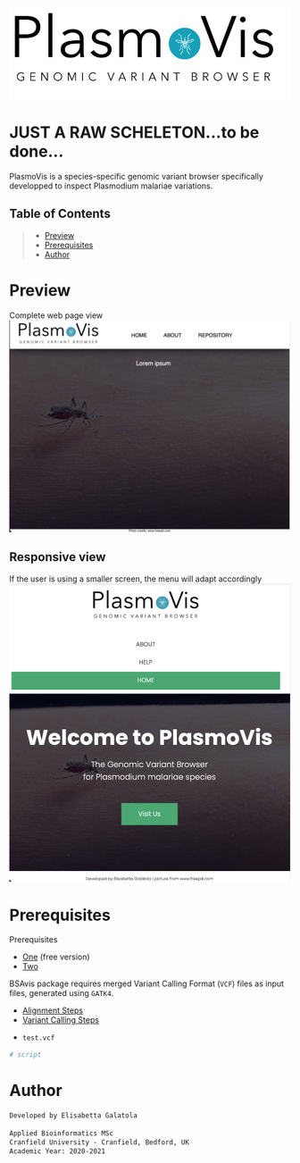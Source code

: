 <br><br>
<img style="float: center;" src="plasmoVis_logo.png" width="550"> </img>

# JUST A RAW SCHELETON...to be done...

PlasmoVis is a species-specific genomic variant browser specifically developped to inspect Plasmodium malariae variations.

## Table of Contents
> - [Preview](#Preview)
> - [Prerequisites](#Prerequisites)<br>
> - [Author](#Author)<br>

# Preview
Complete web page view<br>
![preview](preview.png)

## Responsive view
If the user is using a smaller screen, the menu will adapt accordingly
![responsive](responsive.png)

# Prerequisites
Prerequisites<br>

- [One](https://www.rstudio.com/products/rstudio/download/ "RStudio") (free version) <br>
- [Two](https://cran.r-project.org "R") 

BSAvis package requires merged Variant Calling Format (`VCF`) files as input files, generated using `GATK4`.<br> 

- [Alignment Steps](https://github.com/FadyMohareb/BSAvis_GP_2020/blob/main/QC_Alignment_VC/alignment_variantCalling/steps/alignment_steps.txt "Alignment Steps")
- [Variant Calling Steps](https://github.com/FadyMohareb/BSAvis_GP_2020/blob/main/QC_Alignment_VC/alignment_variantCalling/steps/variantCalling_steps.txt "Variant Calling Steps")


* `test.vcf` 


```R
# script
```

# Author
```
Developed by Elisabetta Galatola

Applied Bioinformatics MSc
Cranfield University - Cranfield, Bedford, UK
Academic Year: 2020-2021
```